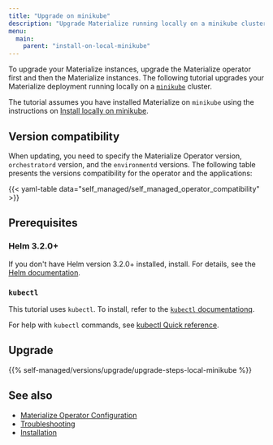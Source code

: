 ```yaml
---
title: "Upgrade on minikube"
description: "Upgrade Materialize running locally on a minikube cluster."
menu:
  main:
    parent: "install-on-local-minikube"
---
```


To upgrade your Materialize instances, upgrade the Materialize operator first
and then the Materialize instances. The following tutorial upgrades your
Materialize deployment running locally on a
[`minikube`](https://minikube.sigs.k8s.io/docs/start/) cluster.

The tutorial assumes you have installed Materialize on `minikube` using the
instructions on [Install locally on minikube](/installation/install-on-local-minikube/).

## Version compatibility

When updating, you need to specify the Materialize Operator version,
`orchestratord` version, and the `environmentd` versions. The following table
presents the versions compatibility for the operator and the applications:

{{< yaml-table data="self_managed/self_managed_operator_compatibility" >}}

## Prerequisites

### Helm 3.2.0+

If you don't have Helm version 3.2.0+ installed, install. For details, see the
[Helm documentation](https://helm.sh/docs/intro/install/).

### `kubectl`

This tutorial uses `kubectl`. To install, refer to the [`kubectl` documentationq](https://kubernetes.io/docs/tasks/tools/).

For help with `kubectl` commands, see [kubectl Quick
reference](https://kubernetes.io/docs/reference/kubectl/quick-reference/).

## Upgrade

{{% self-managed/versions/upgrade/upgrade-steps-local-minikube %}}

## See also

- [Materialize Operator Configuration](/installation/configuration/)
- [Troubleshooting](/installation/troubleshooting/)
- [Installation](/installation/)
